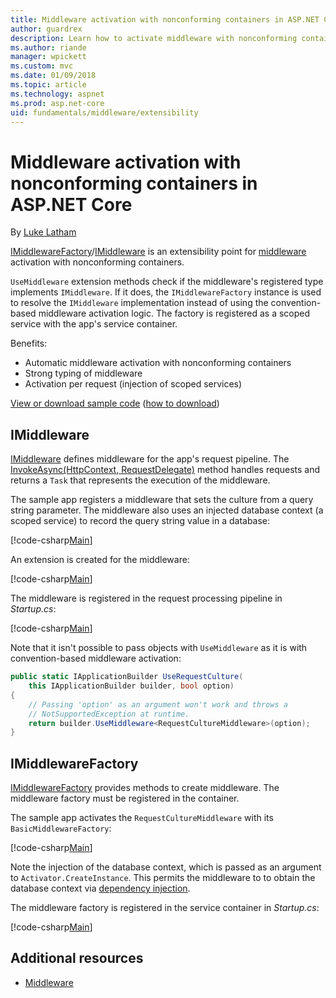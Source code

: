 ```yaml
---
title: Middleware activation with nonconforming containers in ASP.NET Core
author: guardrex
description: Learn how to activate middleware with nonconforming containers in ASP.NET Core.
ms.author: riande
manager: wpickett
ms.custom: mvc
ms.date: 01/09/2018
ms.topic: article
ms.technology: aspnet
ms.prod: asp.net-core
uid: fundamentals/middleware/extensibility
---
```

# Middleware activation with nonconforming containers in ASP.NET Core

By [Luke Latham](https://github.com/guardrex)

[IMiddlewareFactory](/dotnet/api/microsoft.aspnetcore.http.imiddlewarefactory)/[IMiddleware](/dotnet/api/microsoft.aspnetcore.http.imiddleware) is an extensibility point for [middleware](xref:fundamentals/middleware/index) activation with nonconforming containers.

`UseMiddleware` extension methods check if the middleware's registered type implements `IMiddleware`. If it does, the `IMiddlewareFactory` instance is used to resolve the `IMiddleware` implementation instead of using the convention-based middleware activation logic. The factory is registered as a scoped service with the app's service container.

Benefits:

* Automatic middleware activation with nonconforming containers
* Strong typing of middleware
* Activation per request (injection of scoped services)

[View or download sample code](https://github.com/aspnet/Docs/tree/master/aspnetcore/fundamentals/middleware/extensibility/sample) ([how to download](xref:tutorials/index#how-to-download-a-sample))

## IMiddleware

[IMiddleware](/dotnet/api/microsoft.aspnetcore.http.imiddleware) defines middleware for the app's request pipeline. The [InvokeAsync(HttpContext, RequestDelegate)](/dotnet/api/microsoft.aspnetcore.http.imiddleware.invokeasync#Microsoft_AspNetCore_Http_IMiddleware_InvokeAsync_Microsoft_AspNetCore_Http_HttpContext_Microsoft_AspNetCore_Http_RequestDelegate_) method handles requests and returns a `Task` that represents the execution of the middleware.

The sample app registers a middleware that sets the culture from a query string parameter. The middleware also uses an injected database context (a scoped service) to record the query string value in a database:

[!code-csharp[Main](extensibility/sample/Middleware/RequestCultureMiddleware.cs?name=snippet1)]

An extension is created for the middleware:

[!code-csharp[Main](extensibility/sample/Middleware/MiddlewareExtensions.cs?name=snippet1)]

The middleware is registered in the request processing pipeline in *Startup.cs*:

[!code-csharp[Main](extensibility/sample/Startup.cs?name=snippet2&highlight=12)]

Note that it isn't possible to pass objects with `UseMiddleware` as it is with convention-based middleware activation:

```csharp
public static IApplicationBuilder UseRequestCulture(
    this IApplicationBuilder builder, bool option)
{
    // Passing 'option' as an argument won't work and throws a
    // NotSupportedException at runtime.
    return builder.UseMiddleware<RequestCultureMiddleware>(option);
}
```

## IMiddlewareFactory

[IMiddlewareFactory](/dotnet/api/microsoft.aspnetcore.http.imiddlewarefactory) provides methods to create middleware. The middleware factory must be registered in the container.

The sample app activates the `RequestCultureMiddleware` with its `BasicMiddlewareFactory`:

[!code-csharp[Main](extensibility/sample/Middleware/MiddlewareFactory.cs?name=snippet1)]

Note the injection of the database context, which is passed as an argument to `Activator.CreateInstance`. This permits the middleware to to obtain the database context via [dependency injection](xref:fundamentals/dependency-injection).

The middleware factory is registered in the service container in *Startup.cs*:

[!code-csharp[Main](extensibility/sample/Startup.cs?name=snippet1&highlight=5)]

## Additional resources

* [Middleware](xref:fundamentals/middleware/index)
